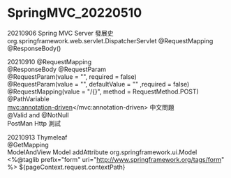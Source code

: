 # SpringMVC_20220510

20210906
Spring MVC 
Server 發展史 
org.springframework.web.servlet.DispatcherServlet 
@RequestMapping 
@ResponseBody()

20210910
@RequestMapping  
@ResponseBody 
@RequestParam  
@RequestParam(value = "", required = false)  
@RequestParam(value = "", defaultValue = "" ,required = false) 
@RequestMapping(value = "/{}", method = RequestMethod.POST)  
@PathVariable  
<mvc:annotation-driven></mvc:annotation-driven> 中文問題  
@Valid and @NotNull  
PostMan Http 測試

20210913
Thymeleaf  
@GetMapping  
ModelAndView 
<bean class="org.springframework.web.servlet.view.InternalResourceViewResolver" id="internalResourceViewResolver"> 
Model addAttribute 
org.springframework.ui.Model  
<%@taglib prefix="form" uri="http://www.springframework.org/tags/form" %> 
${pageContext.request.contextPath} 





